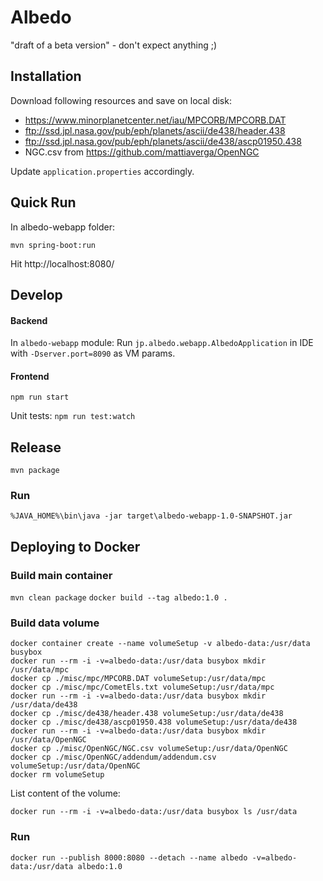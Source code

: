 # Albedo
"draft of a beta version" - don't expect anything ;)

## Installation
Download following resources and save on local disk:
* https://www.minorplanetcenter.net/iau/MPCORB/MPCORB.DAT
* ftp://ssd.jpl.nasa.gov/pub/eph/planets/ascii/de438/header.438
* ftp://ssd.jpl.nasa.gov/pub/eph/planets/ascii/de438/ascp01950.438
* NGC.csv from https://github.com/mattiaverga/OpenNGC

Update `application.properties` accordingly.

## Quick Run
In albedo-webapp folder:

`mvn spring-boot:run`

Hit http://localhost:8080/

## Develop

#### Backend

In `albedo-webapp` module:
Run `jp.albedo.webapp.AlbedoApplication` in IDE with `-Dserver.port=8090` as VM params.

#### Frontend

`npm run start`

Unit tests:
`npm run test:watch`

## Release

`mvn package`

### Run

`%JAVA_HOME%\bin\java -jar target\albedo-webapp-1.0-SNAPSHOT.jar`

## Deploying to Docker

### Build main container

`mvn clean package`
`docker build --tag albedo:1.0 .`

### Build data volume

```
docker container create --name volumeSetup -v albedo-data:/usr/data busybox
docker run --rm -i -v=albedo-data:/usr/data busybox mkdir /usr/data/mpc
docker cp ./misc/mpc/MPCORB.DAT volumeSetup:/usr/data/mpc
docker cp ./misc/mpc/CometEls.txt volumeSetup:/usr/data/mpc
docker run --rm -i -v=albedo-data:/usr/data busybox mkdir /usr/data/de438
docker cp ./misc/de438/header.438 volumeSetup:/usr/data/de438
docker cp ./misc/de438/ascp01950.438 volumeSetup:/usr/data/de438
docker run --rm -i -v=albedo-data:/usr/data busybox mkdir /usr/data/OpenNGC
docker cp ./misc/OpenNGC/NGC.csv volumeSetup:/usr/data/OpenNGC
docker cp ./misc/OpenNGC/addendum/addendum.csv volumeSetup:/usr/data/OpenNGC
docker rm volumeSetup
```

List content of the volume:
```
docker run --rm -i -v=albedo-data:/usr/data busybox ls /usr/data
```

### Run

`docker run --publish 8000:8080 --detach --name albedo -v=albedo-data:/usr/data albedo:1.0`
